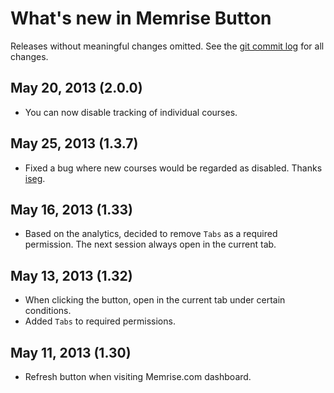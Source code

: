 # What's new in Memrise Button

Releases without meaningful changes omitted. See the [git commit
log](https://github.com/raneksi/memrise-chrome-ext/commits/master) for all
changes.

## May 20, 2013 (2.0.0)

* You can now disable tracking of individual courses.

## May 25, 2013 (1.3.7)

* Fixed a bug where new courses would be regarded as disabled. Thanks
  [iseg](http://www.memrise.com/user/iseg/).

## May 16, 2013 (1.33)

* Based on the analytics, decided to remove `Tabs` as a required permission.
  The next session always open in the current tab.

## May 13, 2013 (1.32)

* When clicking the button, open in the current tab under certain conditions.
* Added `Tabs` to required permissions.

## May 11, 2013 (1.30)

* Refresh button when visiting Memrise.com dashboard.
